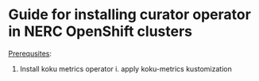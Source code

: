 <h1>Guide for installing curator operator in NERC OpenShift clusters</h1>

[Prerequsites](https://curator-operator.readthedocs.io/en/latest/requirements.html#prerequisite):
1. Install koku metrics operator
		i. apply koku-metrics kustomization